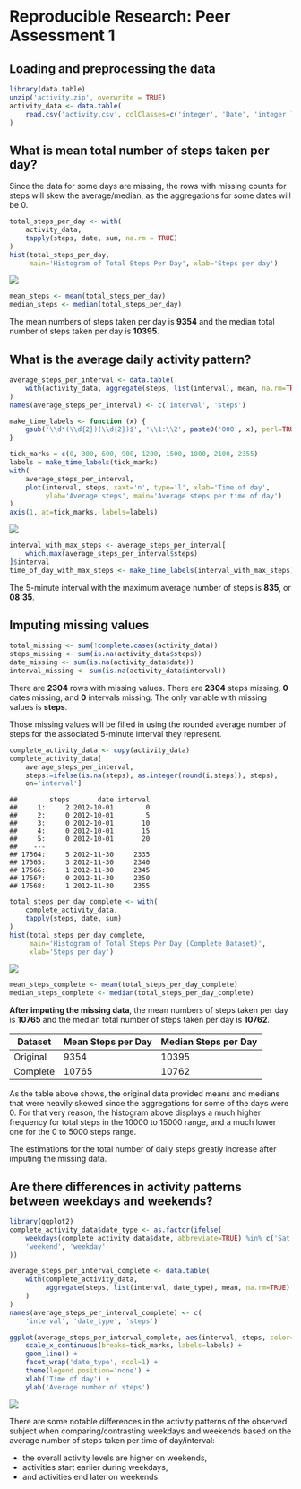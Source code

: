 # Reproducible Research: Peer Assessment 1


## Loading and preprocessing the data

```r
library(data.table)
unzip('activity.zip', overwrite = TRUE)
activity_data <- data.table(
    read.csv('activity.csv', colClasses=c('integer', 'Date', 'integer'))
)
```


## What is mean total number of steps taken per day?

Since the data for some days are missing, the rows with missing counts for steps 
will skew the average/median, as the aggregations for some dates will be 0.


```r
total_steps_per_day <- with(
    activity_data, 
    tapply(steps, date, sum, na.rm = TRUE)
)
hist(total_steps_per_day, 
     main='Histogram of Total Steps Per Day', xlab='Steps per day')
```

![](PA1_template_files/figure-html/unnamed-chunk-2-1.png)<!-- -->

```r
mean_steps <- mean(total_steps_per_day)
median_steps <- median(total_steps_per_day)
```

The mean numbers of steps taken per day is **9354** 
and the median total number of steps taken per day is **10395**.


## What is the average daily activity pattern?

```r
average_steps_per_interval <- data.table(
    with(activity_data, aggregate(steps, list(interval), mean, na.rm=TRUE))
)
names(average_steps_per_interval) <- c('interval', 'steps')

make_time_labels <- function (x) {
    gsub('\\d*(\\d{2})(\\d{2})$', '\\1:\\2', paste0('000', x), perl=TRUE)
}

tick_marks = c(0, 300, 600, 900, 1200, 1500, 1800, 2100, 2355)
labels = make_time_labels(tick_marks)
with(
    average_steps_per_interval, 
    plot(interval, steps, xaxt='n', type='l', xlab='Time of day', 
         ylab='Average steps', main='Average steps per time of day')
)
axis(1, at=tick_marks, labels=labels)
```

![](PA1_template_files/figure-html/unnamed-chunk-3-1.png)<!-- -->

```r
interval_with_max_steps <- average_steps_per_interval[
    which.max(average_steps_per_interval$steps)
]$interval
time_of_day_with_max_steps <- make_time_labels(interval_with_max_steps)
```

The 5-minute interval with the maximum average number of steps is 
**835**, or **08:35**.


## Imputing missing values

```r
total_missing <- sum(!complete.cases(activity_data))
steps_missing <- sum(is.na(activity_data$steps))
date_missing <- sum(is.na(activity_data$date))
interval_missing <- sum(is.na(activity_data$interval))
```

There are **2304** rows with missing values. There are 
**2304** steps missing, **0** dates missing, and
**0** intervals missing. The only variable with missing
values is **steps**.

Those missing values will be filled in using the rounded average number of steps
for the associated 5-minute interval they represent.

```r
complete_activity_data <- copy(activity_data)
complete_activity_data[
    average_steps_per_interval, 
    steps:=ifelse(is.na(steps), as.integer(round(i.steps)), steps), 
    on='interval']
```

```
##        steps       date interval
##     1:     2 2012-10-01        0
##     2:     0 2012-10-01        5
##     3:     0 2012-10-01       10
##     4:     0 2012-10-01       15
##     5:     0 2012-10-01       20
##    ---                          
## 17564:     5 2012-11-30     2335
## 17565:     3 2012-11-30     2340
## 17566:     1 2012-11-30     2345
## 17567:     0 2012-11-30     2350
## 17568:     1 2012-11-30     2355
```

```r
total_steps_per_day_complete <- with(
    complete_activity_data, 
    tapply(steps, date, sum)
)
hist(total_steps_per_day_complete, 
     main='Histogram of Total Steps Per Day (Complete Dataset)', 
     xlab='Steps per day')
```

![](PA1_template_files/figure-html/unnamed-chunk-5-1.png)<!-- -->

```r
mean_steps_complete <- mean(total_steps_per_day_complete)
median_steps_complete <- median(total_steps_per_day_complete)
```

**After imputing the missing data**, the mean numbers of steps taken per day is
**10765** and the median total number of steps 
taken per day is **10762**.

| Dataset  | Mean Steps per Day                  | Median Steps per Day      |
| -------- | ----------------------------------- | ------------------------- |
| Original | 9354          | 10395          |
| Complete | 10765 | 10762 |

As the table above shows, the original data provided means and medians 
that were heavily skewed since the aggregations for some of the days were 0. For
that very reason, the histogram above displays a much higher frequency for total
steps in the 10000 to 15000 range, and a much lower one for the 0 to 5000 steps
range.

The estimations for the total number of daily steps greatly increase after 
imputing the missing data.


## Are there differences in activity patterns between weekdays and weekends?

```r
library(ggplot2)
complete_activity_data$date_type <- as.factor(ifelse(
    weekdays(complete_activity_data$date, abbreviate=TRUE) %in% c('Sat', 'Sun'), 
    'weekend', 'weekday'
))

average_steps_per_interval_complete <- data.table(
    with(complete_activity_data, 
         aggregate(steps, list(interval, date_type), mean, na.rm=TRUE)
    )
)
names(average_steps_per_interval_complete) <- c(
    'interval', 'date_type', 'steps')

ggplot(average_steps_per_interval_complete, aes(interval, steps, color=date_type)) + 
    scale_x_continuous(breaks=tick_marks, labels=labels) +
    geom_line() +
    facet_wrap('date_type', ncol=1) +
    theme(legend.position='none') +
    xlab('Time of day') +
    ylab('Average number of steps')
```

![](PA1_template_files/figure-html/unnamed-chunk-6-1.png)<!-- -->

There are some notable differences in the activity patterns of the observed
subject when comparing/contrasting weekdays and weekends based on the average
number of steps taken per time of day/interval:

* the overall activity levels are higher on weekends,
* activities start earlier during weekdays,
* and activities end later on weekends.
